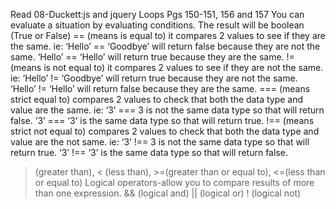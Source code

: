 Read 08-Duckett:js and jquery
Loops
Pgs 150-151, 156 and 157
You can evaluate a situation by evaluating conditions. The result will be boolean (True or False)
== (means is equal to) it compares 2 values to see if they are the same. ie: ‘Hello’ == ‘Goodbye’ will return false because they are not the same. ‘Hello’ == ‘Hello’ will return true because they are the same. 
!= (means is not equal to) it compares 2 values to see if they are not the same. ie: ‘Hello’ != ‘Goodbye’ will return true because they are not the same. ‘Hello’ != ‘Hello’ will return false because they are the same. 
=== (means strict equal to) compares 2 values to check that both the data type and value are the same. ie: ‘3’ === 3 is not the same data type so that will return false. ‘3’ === ‘3’ is the same data type so that will return true. 
!== (means strict not equal to) compares 2 values to check that both the data type and value are the not same. ie: ‘3’ !== 3 is not the same data type so that will return true. ‘3’ !== ‘3’ is the same data type so that will return false. 
> (greater than), < (less than), >=(greater than or equal to), <=(less than or equal to)
Logical operators-allow you to compare results of more than one expression.
&& (logical and)
||  (logical or)
! (logical not)